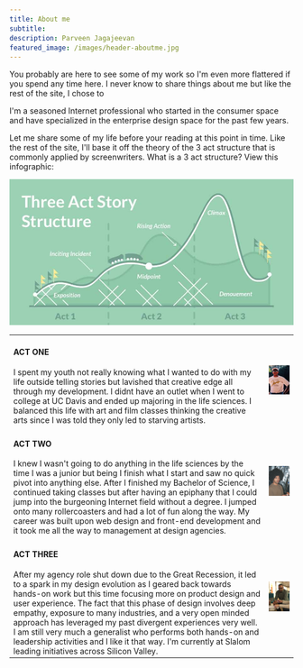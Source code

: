 ```yaml
---
title: About me
subtitle: 
description: Parveen Jagajeevan
featured_image: /images/header-aboutme.jpg
---
```


You probably are here to see some of my work so I'm even more flattered if you spend any time here. I never know to share things about me but like the rest of the site, I chose to 

I'm a seasoned Internet professional who started in the consumer space and have specialized in the enterprise design space for the past few years.

Let me share some of my life before your reading at this point in time. Like the rest of the site, I'll base it off the theory of the 3 act structure that is commonly applied by screenwriters. What is a 3 act structure? View this infographic:

<img src="images/about-parveen.png">

<table>

<tr>
<td >
<h4>ACT ONE</h4>
I spent my youth not really knowing what I wanted to do with my life outside telling stories but lavished that creative edge all through my development. I didnt have an outlet when I went to college at UC Davis and ended up majoring in the life sciences. I balanced this life with art and film classes thinking the creative arts since I was told they only led to starving artists.</td>
<td class="third"><img src="images/parveen-act1.png"> </td>
</tr>

<tr>
<td>
<h4>ACT TWO</h4>
I knew I wasn't going to do anything in the life sciences by the time I was a junior but being I finish what I start and saw no quick pivot into anything else. After I finished my Bachelor of Science, I continued taking classes but after having an epiphany that I could jump into the burgeoning Internet field without a degree. I jumped onto many rollercoasters and had a lot of fun along the way. My career was built upon web design and front-end development and it took me all the way to management at design agencies.</td>
<td class="third"><img src="images/parveen-act2.png"> </td>
</tr>

<tr>
<td>
<h4>ACT THREE</h4>
After my agency role shut down due to the Great Recession, it led to a spark in my design evolution as I geared back towards hands-on work but this time focusing more on product design and user experience. The fact that this phase of design involves deep empathy, exposure to many industries, and a very open minded approach has leveraged my past divergent experiences very well. I am still very much a generalist who performs both hands-on and leadership activities and I like it that way. I'm currently at Slalom leading initiatives across Silicon Valley.</td>
<td class="third"><img src="images/parveen-act3.png"> </td>
</tr>

</table>